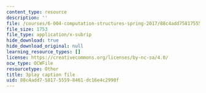 ```yaml
---
content_type: resource
description: ''
file: /courses/6-004-computation-structures-spring-2017/88c4add7581755598461dc16e4c2990f_JuvrTQapI_k.vtt
file_size: 1753
file_type: application/x-subrip
hide_download: true
hide_download_original: null
learning_resource_types: []
license: https://creativecommons.org/licenses/by-nc-sa/4.0/
ocw_type: OCWFile
resourcetype: Other
title: 3play caption file
uid: 88c4add7-5817-5559-8461-dc16e4c2990f
---
```

